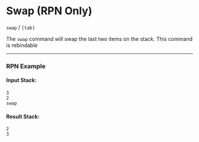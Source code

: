 # Swap (RPN Only)
`swap` / `[tab]`

The `swap` command will swap the last two items on the stack. This command is rebindable

----

### RPN Example
#### Input Stack:
```plaintext
3
2
swap
```

#### Result Stack:
```plaintext
2
3
```